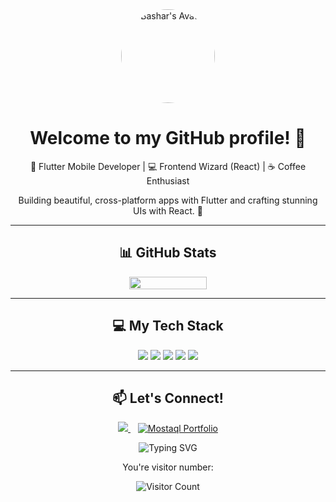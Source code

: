 <div align="center">
  <div style="display: flex; align-items: center; justify-content: center; gap: 20px;">
    <img src="https://gravatar.com/avatar/9cede5b079741ecc0fa41748a64f1547?s=400&d=robohash&r=x" width="150" alt="Bashar's Avatar" style="border-radius: 50%;" />
  </div>
  <h1>Welcome to my GitHub profile! 👋</h1>
  <p>🚀 Flutter Mobile Developer | 💻 Frontend Wizard (React) | ☕ Coffee Enthusiast</p>
  <p>Building beautiful, cross-platform apps with Flutter and crafting stunning UIs with React. 💙</p>
</div>

---

<div align="center">
  <h2>📊 GitHub Stats</h2>
  <div style="display: flex; align-items: center; justify-content: center; gap: 20px;">
    <img width="49.5%" align="center" src="https://github-readme-stats.vercel.app/api?username=Bashar&show_icons=true&theme=blue-green&hide_border=true"/>
  </div>
</div>

---

<div align="center">
  <h2>💻 My Tech Stack</h2>
  <p>
    <img src="https://img.shields.io/badge/Dart-0175C2?style=for-the-badge&logo=dart&logoColor=white" />
    <img src="https://img.shields.io/badge/Flutter-02569B?style=for-the-badge&logo=flutter&logoColor=white" />
    <img src="https://img.shields.io/badge/React-61DAFB?style=for-the-badge&logo=react&logoColor=black" />
    <img src="https://img.shields.io/badge/JavaScript-F7DF1E?style=for-the-badge&logo=javascript&logoColor=black" />
    <img src="https://img.shields.io/badge/Firebase-FFCA28?style=for-the-badge&logo=firebase&logoColor=black" />
  </p>
</div>

---

<div align="center">
  <h2>📫 Let's Connect!</h2>
  <p>
    <a href="https://discord.gg/6suMYwmx">
      <img src="https://img.shields.io/badge/Discord-7289DA?style=for-the-badge&logo=discord&logoColor=white" />
    </a>
    &nbsp;&nbsp;
    <a href="https://mostaql.com/u/basharr_1/portfolio">
      <img src="https://img.shields.io/badge/Mostaql-00B4FF?style=for-the-badge&logo=freelancer&logoColor=white" alt="Mostaql Portfolio" />
    </a>
  </p>
</div>

<div align="center">
  <p>
    <img src="https://readme-typing-svg.herokuapp.com?font=Fira+Code&size=20&duration=4000&pause=1000&color=00FF00&background=000000&center=true&vCenter=true&width=435&lines=Code+%3E+Sleep;Design+%3E+Debug;Repeat+%3E+Win" alt="Typing SVG" />
  </p>
</div>

<div align="center">
  <p>You're visitor number:</p>
  <img src="https://profile-counter.glitch.me/Bashar/count.svg" alt="Visitor Count" />
</div>
